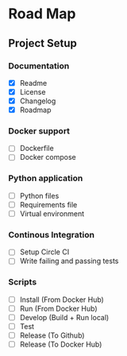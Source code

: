 # Road Map

## Project Setup

### Documentation
- [x] Readme
- [x] License
- [x] Changelog
- [x] Roadmap

### Docker support
- [ ] Dockerfile
- [ ] Docker compose

### Python application
- [ ] Python files
- [ ] Requirements file
- [ ] Virtual environment

### Continous Integration
- [ ] Setup Circle CI
- [ ] Write failing and passing tests

### Scripts
- [ ] Install (From Docker Hub)
- [ ] Run (From Docker Hub)
- [ ] Develop (Build + Run local)
- [ ] Test
- [ ] Release (To Github)
- [ ] Release (To Docker Hub)
